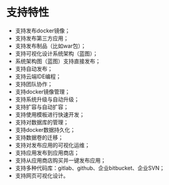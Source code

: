 # 支持特性

* 支持发布docker镜像；
* 支持发布第三方应用；
* 支持发布制品（比如war包）；
* 支持可视化设计系统架构（蓝图）；
* 系统架构图（蓝图）支持直接发布；
* 支持自动发布；
* 支持云端IDE编程；
* 支持团队协作；
* 支持docker镜像管理；
* 支持系统升级与自动升级；
* 支持扩容与自动扩容；
* 支持使用模板进行快速开发；
* 支持对数据库的管理；
* 支持docker数据持久化；
* 支持数据卷的迁移；
* 支持对发布应用的可视化运维；
* 支持应用发布到应用商店；
* 支持从应用商店购买并一键发布应用；
* 支持多种代码库：gitlab、github、企业bitbucket、企业SVN；
* 支持网页可视化设计。



